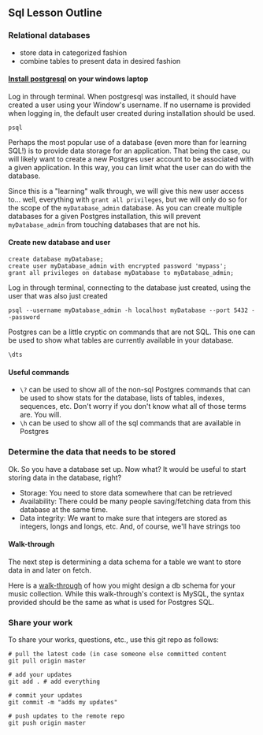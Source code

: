 ## Sql Lesson Outline

### Relational databases
- store data in categorized fashion
- combine tables to present data in desired fashion

#### [Install postgresql](https://www.postgresql.org/download/windows/) on your windows laptop

Log in through terminal.  When postgresql was installed, it should have created a user using your Window's username.  If no username is provided when logging in, the default user created during installation should be used.
```
psql
```

Perhaps the most popular use of a database (even more than for learning SQL!) is to provide data storage for an application.  That being the case, ou will likely want to create a new Postgres user account to be associated with a given application.  In this way, you can limit what the user can do with the database.

Since this is a "learning" walk through, we will give this new user access to... well, everything with `grant all privileges`, but we will only do so for the scope of the `myDatabase_admin` database.  As you can create multiple databases for a given Postgres installation, this will prevent `myDatabase_admin` from touching databases that are not his.

#### Create new database and user
```
create database myDatabase;
create user myDatabase_admin with encrypted password 'mypass';
grant all privileges on database myDatabase to myDatabase_admin;
```

Log in through terminal, connecting to the database just created, using the user that was also just created
```
psql --username myDatabase_admin -h localhost myDatabase --port 5432 --password
```

Postgres can be a little cryptic on commands that are not SQL.  This one can be used to show what tables are currently available in your database.
```
\dts
```

#### Useful commands
- `\?` can be used to show all of the non-sql Postgres commands that can be used to show stats for the database, lists of tables, indexes, sequences, etc.  Don't worry if you don't know what all of those terms are.  You will.
- `\h` can be used to show all of the sql commands that are available in Postgres

### Determine the data that needs to be stored

Ok.  So you have a database set up.  Now what?  It would be useful to start storing data in the database, right?  

- Storage: You need to store data somewhere that can be retrieved
- Availability: There could be many people saving/fetching data from this database at the same time.
- Data integrity: We want to make sure that integers are stored as integers, longs and longs, etc.  And, of course, we'll have strings too

#### Walk-through
The next step is determining a data schema for a table we want to store data in and later on fetch.

Here is a [walk-through](https://www.tyler-wright.com/mysql-exercise-music-database/) of how you might design a db schema for your music collection.  While this walk-through's context is MySQL, the syntax provided should be the same as what is used for Postgres SQL.

### Share your work

To share your works, questions, etc., use this git repo as follows:
```
# pull the latest code (in case someone else committed content
git pull origin master

# add your updates
git add . # add everything

# commit your updates
git commit -m "adds my updates"

# push updates to the remote repo
git push origin master
```
